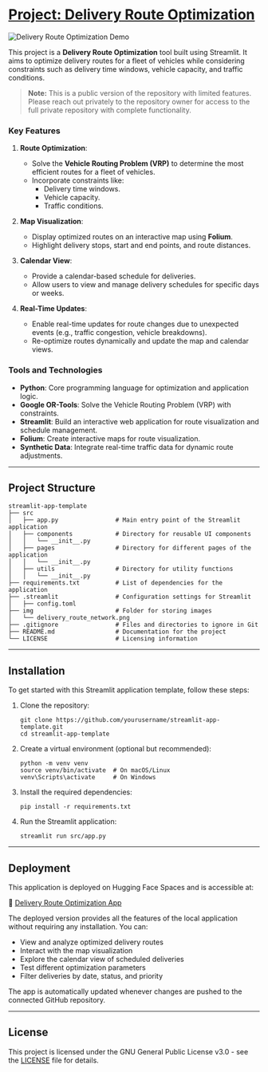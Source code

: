 # [Project: Delivery Route Optimization](https://huggingface.co/spaces/Jing997/DeliveryRouteOptimisation)

![Delivery Route Optimization Demo](gif/delivery_route_optimisation.gif)

This project is a **Delivery Route Optimization** tool built using Streamlit. It aims to optimize delivery routes for a fleet of vehicles while considering constraints such as delivery time windows, vehicle capacity, and traffic conditions.

> **Note:** This is a public version of the repository with limited features. Please reach out privately to the repository owner for access to the full private repository with complete functionality.

### Key Features
1. **Route Optimization**:
   - Solve the **Vehicle Routing Problem (VRP)** to determine the most efficient routes for a fleet of vehicles.
   - Incorporate constraints like:
     - Delivery time windows.
     - Vehicle capacity.
     - Traffic conditions.

2. **Map Visualization**:
   - Display optimized routes on an interactive map using **Folium**.
   - Highlight delivery stops, start and end points, and route distances.

3. **Calendar View**:
   - Provide a calendar-based schedule for deliveries.
   - Allow users to view and manage delivery schedules for specific days or weeks.

4. **Real-Time Updates**:
   - Enable real-time updates for route changes due to unexpected events (e.g., traffic congestion, vehicle breakdowns).
   - Re-optimize routes dynamically and update the map and calendar views.

### Tools and Technologies
- **Python**: Core programming language for optimization and application logic.
- **Google OR-Tools**: Solve the Vehicle Routing Problem (VRP) with constraints.
- **Streamlit**: Build an interactive web application for route visualization and schedule management.
- **Folium**: Create interactive maps for route visualization.
- **Synthetic Data**: Integrate real-time traffic data for dynamic route adjustments.

---

## Project Structure

```
streamlit-app-template
├── src
│   ├── app.py                # Main entry point of the Streamlit application
│   ├── components            # Directory for reusable UI components
│   │   └── __init__.py
│   ├── pages                 # Directory for different pages of the application
│   │   └── __init__.py
│   ├── utils                 # Directory for utility functions
│   │   └── __init__.py
├── requirements.txt          # List of dependencies for the application
├── .streamlit                # Configuration settings for Streamlit
│   ├── config.toml
├── img                       # Folder for storing images
│   └── delivery_route_network.png
├── .gitignore                # Files and directories to ignore in Git
├── README.md                 # Documentation for the project
└── LICENSE                   # Licensing information
```

---

## Installation

To get started with this Streamlit application template, follow these steps:

1. Clone the repository:
   ```
   git clone https://github.com/yourusername/streamlit-app-template.git
   cd streamlit-app-template
   ```

2. Create a virtual environment (optional but recommended):
   ```
   python -m venv venv
   source venv/bin/activate  # On macOS/Linux
   venv\Scripts\activate     # On Windows
   ```

3. Install the required dependencies:
   ```
   pip install -r requirements.txt
   ```

4. Run the Streamlit application:
   ```
   streamlit run src/app.py
   ```

---

## Deployment

This application is deployed on Hugging Face Spaces and is accessible at:

🚀 [Delivery Route Optimization App](https://huggingface.co/spaces/Jing997/DeliveryRouteOptimisation)

The deployed version provides all the features of the local application without requiring any installation. You can:

- View and analyze optimized delivery routes
- Interact with the map visualization
- Explore the calendar view of scheduled deliveries
- Test different optimization parameters
- Filter deliveries by date, status, and priority

The app is automatically updated whenever changes are pushed to the connected GitHub repository.

---

## License

This project is licensed under the GNU General Public License v3.0 - see the [LICENSE](LICENSE) file for details.